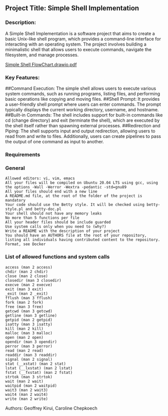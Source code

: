## Project Title: Simple Shell Implementation

### Description:

A Simple Shell Implementation is a software project that aims to create a basic Unix-like shell program, which provides a command-line interface for interacting with an operating system. The project involves building a minimalistic shell that allows users to execute commands, navigate the filesystem, and manage processes.

[Simple Shell FlowChart.drawio.pdf](https://github.com/JeffKirui/printf/files/12658042/Simple.Shell.FlowChart.drawio.pdf)

### Key Features:

##Command Execution:
The simple shell allows users to execute various system commands, such as running programs, listing files, and performing basic operations like copying and moving files.
##Shell Prompt:
It provides a user-friendly shell prompt where users can enter commands. The prompt typically displays the current working directory, username, and hostname.
##Built-in Commands:
The shell includes support for built-in commands like cd (change directory) and exit (terminate the shell), which are executed by the shell itself rather than spawning external processes.
##Redirection and Piping:
The shell supports input and output redirection, allowing users to read from and write to files. Additionally, users can create pipelines to pass the output of one command as input to another.

### Requirements
### General

    Allowed editors: vi, vim, emacs
    All your files will be compiled on Ubuntu 20.04 LTS using gcc, using the options -Wall -Werror -Wextra -pedantic -std=gnu89
    All your files should end with a new line
    A README.md file, at the root of the folder of the project is mandatory
    Your code should use the Betty style. It will be checked using betty-style.pl and betty-doc.pl
    Your shell should not have any memory leaks
    No more than 5 functions per file
    All your header files should be include guarded
    Use system calls only when you need to (why?)
    Write a README with the description of your project
    You should have an AUTHORS file at the root of your repository, listing all individuals having contributed content to the repository. Format, see Docker

### List of allowed functions and system calls

    access (man 2 access)
    chdir (man 2 chdir)
    close (man 2 close)
    closedir (man 3 closedir)
    execve (man 2 execve)
    exit (man 3 exit)
    _exit (man 2 _exit)
    fflush (man 3 fflush)
    fork (man 2 fork)
    free (man 3 free)
    getcwd (man 3 getcwd)
    getline (man 3 getline)
    getpid (man 2 getpid)
    isatty (man 3 isatty)
    kill (man 2 kill)
    malloc (man 3 malloc)
    open (man 2 open)
    opendir (man 3 opendir)
    perror (man 3 perror)
    read (man 2 read)
    readdir (man 3 readdir)
    signal (man 2 signal)
    stat (__xstat) (man 2 stat)
    lstat (__lxstat) (man 2 lstat)
    fstat (__fxstat) (man 2 fstat)
    strtok (man 3 strtok)
    wait (man 2 wait)
    waitpid (man 2 waitpid)
    wait3 (man 2 wait3)
    wait4 (man 2 wait4)
    write (man 2 write)

Authors: Geoffrey Kirui, Caroline Chepkoech
